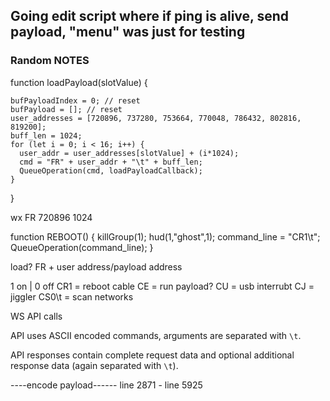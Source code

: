 ## Going edit script where if ping is alive, send payload, "menu" was just for testing


### Random NOTES
function loadPayload(slotValue) {

    bufPayloadIndex = 0; // reset
    bufPayload = []; // reset
    user_addresses = [720896, 737280, 753664, 770048, 786432, 802816, 819200];
    buff_len = 1024;
    for (let i = 0; i < 16; i++) {
      user_addr = user_addresses[slotValue] + (i*1024);
      cmd = "FR" + user_addr + "\t" + buff_len;
      QueueOperation(cmd, loadPayloadCallback);
    }
}

wx FR 720896 1024

function REBOOT() {
  killGroup(1);
  hud(1,"ghost",1);
  command_line = "CR1\t";
  QueueOperation(command_line);
}

load?
FR + user address/payload address

1 on | 0 off
CR1 = reboot cable
CE = run payload?
CU = usb interrubt
CJ = jiggler
CS0\t =  scan networks

WS API calls

API uses ASCII encoded commands, arguments are separated with `\t`.

API responses contain complete request data and optional additional
response data (again separated with `\t`).

----encode payload------
line 2871 -  line 5925
